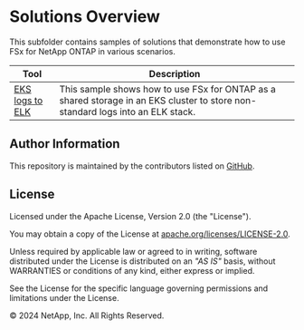 # Solutions Overview
This subfolder contains samples of solutions that demonstrate how to use FSx for NetApp ONTAP in various scenarios.

| Tool | Description |
| --- | --- |
| [EKS logs to ELK](/Solutions/EKS-logs-to-ELK) | This sample shows how to use FSx for ONTAP as a shared storage in an EKS cluster to store non-standard logs into an ELK stack. |

## Author Information

This repository is maintained by the contributors listed on [GitHub](https://github.com/NetApp/FSx-ONTAP-samples-scripts/graphs/contributors).

## License

Licensed under the Apache License, Version 2.0 (the "License").

You may obtain a copy of the License at [apache.org/licenses/LICENSE-2.0](http://www.apache.org/licenses/LICENSE-2.0).

Unless required by applicable law or agreed to in writing, software distributed under the License is distributed on an _"AS IS"_ basis, without WARRANTIES or conditions of any kind, either express or implied.

See the License for the specific language governing permissions and limitations under the License.

© 2024 NetApp, Inc. All Rights Reserved.
